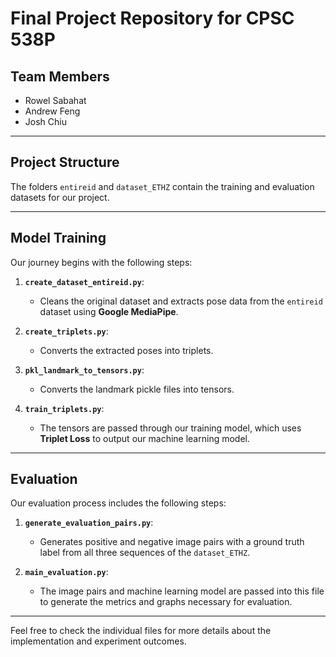 # Final Project Repository for CPSC 538P

## Team Members
- Rowel Sabahat
- Andrew Feng
- Josh Chiu

---

## Project Structure

The folders `entireid` and `dataset_ETHZ` contain the training and evaluation datasets for our project.

---

## Model Training

Our journey begins with the following steps:

1. **`create_dataset_entireid.py`**: 
   - Cleans the original dataset and extracts pose data from the `entireid` dataset using **Google MediaPipe**.

2. **`create_triplets.py`**:
   - Converts the extracted poses into triplets.

3. **`pkl_landmark_to_tensors.py`**:
   - Converts the landmark pickle files into tensors.

4. **`train_triplets.py`**:
   - The tensors are passed through our training model, which uses **Triplet Loss** to output our machine learning model.

---

## Evaluation

Our evaluation process includes the following steps:

1. **`generate_evaluation_pairs.py`**: 
   - Generates positive and negative image pairs with a ground truth label from all three sequences of the `dataset_ETHZ`.

2. **`main_evaluation.py`**:
   - The image pairs and machine learning model are passed into this file to generate the metrics and graphs necessary for evaluation.

---

Feel free to check the individual files for more details about the implementation and experiment outcomes.
